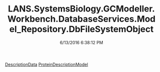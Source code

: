 ﻿---
title: LANS.SystemsBiology.GCModeller.Workbench.DatabaseServices.Model_Repository.DbFileSystemObject
date: 6/13/2016 6:38:12 PM
---

[DescriptionData](T-LANS.SystemsBiology.GCModeller.Workbench.DatabaseServices.Model_Repository.DbFileSystemObject.DescriptionData.html)
[ProteinDescriptionModel](T-LANS.SystemsBiology.GCModeller.Workbench.DatabaseServices.Model_Repository.DbFileSystemObject.ProteinDescriptionModel.html)

